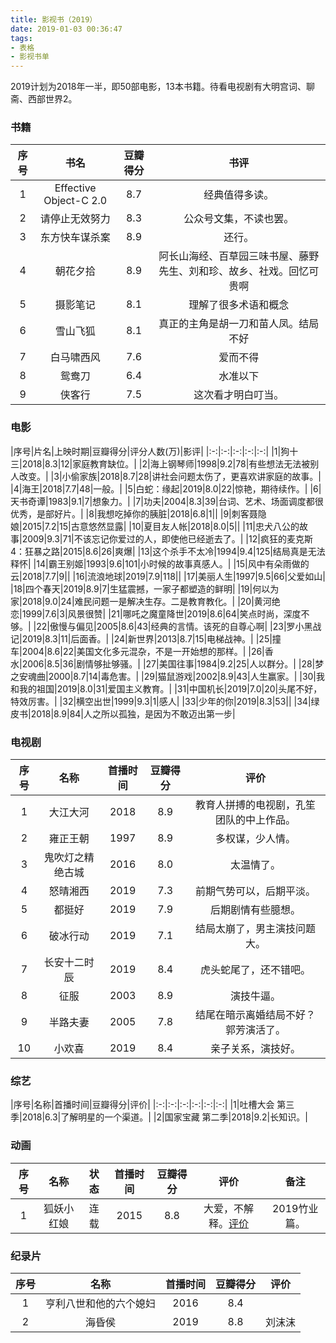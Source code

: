 ```yaml
---
title: 影视书（2019）
date: 2019-01-03 00:36:47
tags:
- 表格
- 影视书单
---
```


2019计划为2018年一半，即50部电影，13本书籍。待看电视剧有大明宫词、聊斋、西部世界2。

### 书籍

|序号|书名|豆瓣得分|书评|
|:-:|:-:|:-:|:-:|
|1|Effective Object-C 2.0|8.7|经典值得多读。|
|2|请停止无效努力|8.3|公众号文集，不读也罢。|
|3|东方快车谋杀案|8.9|还行。|
|4|朝花夕拾|8.9|阿长山海经、百草园三味书屋、藤野先生、刘和珍、故乡、社戏。回忆可贵啊|
|5|摄影笔记|8.1|理解了很多术语和概念|
|6|雪山飞狐|8.1|真正的主角是胡一刀和苗人凤。结局不好|
|7|白马啸西风|7.6|爱而不得|
|8|鸳鸯刀|6.4|水准以下|
|9|侠客行|7.5|这次看才明白叮当。|

### 电影

|序号|片名|上映时期|豆瓣得分|评分人数(万)|影评|
|:-:|:-:|:-:|:-:|:-:|
|1|狗十三|2018|8.3|12|家庭教育缺位。|
|2|海上钢琴师|1998|9.2|78|有些想法无法被别人改变。|
|3|小偷家族|2018|8.7|28|讲社会问题太伤了，更喜欢讲家庭的故事。|
|4|海王|2018|7.7|48|一般。|
|5|白蛇：缘起|2019|8.0|22|惊艳，期待续作。|
|6|天书奇谭|1983|9.1|7|想象力。|
|7|功夫|2004|8.3|39|台词、艺术、场面调度都很优秀，是部好片。|
|8|我想吃掉你的胰脏|2018|6.8|1||
|9|刺客聂隐娘|2015|7.2|15|古意悠然显露|
|10|夏目友人帐|2018|8.0|5||
|11|忠犬八公的故事|2009|9.3|71|不该忘记你爱过的人，即使他已经逝去了。|
|12|疯狂的麦克斯4：狂暴之路|2015|8.6|26|爽爆|
|13|这个杀手不太冷|1994|9.4|125|结局真是无法释怀|
|14|霸王别姬|1993|9.6|101|小时候的故事真感人。|
|15|风中有朵雨做的云|2018|7.7|9||
|16|流浪地球|2019|7.9|118||
|17|美丽人生|1997|9.5|66|父爱如山|
|18|四个春天|2019|8.9|7|生猛震撼，一家子都塑造的鲜明|
|19|何以为家|2018|9.0|24|难民问题一是解决生存。二是教育教化。|
|20|黄河绝恋|1999|7.6|3|风景很赞|
|21|哪吒之魔童降世|2019|8.6|64|笑点时尚，深度不够。|
|22|傲慢与偏见|2005|8.6|43|经典的言情。该死的自尊心啊|
|23|罗小黑战记|2019|8.3|11|后面香。|
|24|新世界|2013|8.7|15|电梯战神。|
|25|撞车|2004|8.6|22|美国文化多元混杂，不是一开始想的那样。|
|26|香水|2006|8.5|36|剧情够扯够骚。|
|27|美国往事|1984|9.2|25|人以群分。|
|28|梦之安魂曲|2000|8.7|14|毒危害。|
|29|猫鼠游戏|2002|8.9|43|人生赢家。|
|30|我和我的祖国|2019|8.0|31|爱国主义教育。|
|31|中国机长|2019|7.0|20|头尾不好，特效厉害。|
|32|横空出世|1999|9.3|1|感人|
|33|少年的你|2019|8.3|53||
|34|绿皮书|2018|8.9|84|人之所以孤独，是因为不敢迈出第一步|

### 电视剧

|序号|名称|首播时间|豆瓣得分|评价|
|:-:|:-:|:-:|:-:|:-:|
|1|大江大河|2018|8.9|教育人拼搏的电视剧，孔笙团队的中上作品。|
|2|雍正王朝|1997|8.9|多权谋，少人情。|
|3|鬼吹灯之精绝古城|2016|8.0|太温情了。|
|4|怒晴湘西|2019|7.3|前期气势可以，后期平淡。|
|5|都挺好|2019|7.9|后期剧情有些臆想。|
|6|破冰行动|2019|7.1|结局太崩了，男主演技问题大。|
|7|长安十二时辰|2019|8.4|虎头蛇尾了，还不错吧。|
|8|征服|2003|8.9|演技牛逼。|
|9|半路夫妻|2005|7.8|结尾在暗示离婚结局不好？郭芳演活了。|
|10|小欢喜|2019|8.4|亲子关系，演技好。|

### 综艺

|序号|名称|首播时间|豆瓣得分|评价|
|:-:|:-:|:-:|:-:|:-:|:-:|
|1|吐槽大会 第三季|2018|6.3|了解明星的一个渠道。|
|2|国家宝藏 第二季|2018|9.2|长知识。|

### 动画

|序号|名称|状态|首播时间|豆瓣得分|评价|备注|
|:-:|:-:|:-:|:-:|:-:|:--:|:--:|
|1|狐妖小红娘|连载|2015|8.8|大爱，不解释。[评价](https://amasawaseiji.github.io/2017/04/18/狐妖小红娘/)|2019竹业篇。|

### 纪录片

|序号|名称|首播时间|豆瓣得分|评价|
|:-:|:-:|:-:|:-:|:-:|
|1|亨利八世和他的六个媳妇|2016|8.4||
|2|海昏侯|2019|8.8|刘沫沫|
